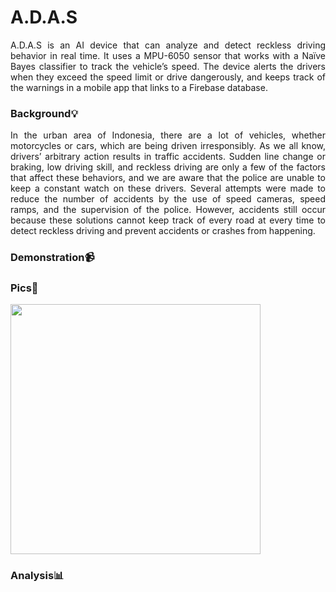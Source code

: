 # A.D.A.S
<p align="justify"> A.D.A.S is an AI device that can analyze and detect reckless driving behavior in real time. It uses a MPU-6050 sensor that works with a Naïve Bayes classifier to track the vehicle’s speed. The device alerts the drivers when they exceed the speed limit or drive dangerously, and keeps track of the warnings in a mobile app that links to a Firebase database. </p>

### Background💡
<p align="justify"> In the urban area of Indonesia, there are a lot of vehicles, whether motorcycles or cars, which are being driven irresponsibly. As we all know, drivers’ arbitrary action results in traffic accidents. Sudden line change or braking, low driving skill, and reckless driving are only a few of the factors that affect these behaviors, and we are aware that the police are unable to keep a constant watch on these drivers. Several attempts were made to reduce the number of accidents by the use of speed cameras, speed ramps, and the supervision of the police. However, accidents still occur because these solutions cannot keep track of every road at every time to detect reckless driving and prevent accidents or crashes from happening. </p>

### Demonstration📹

### Pics📸
<img src= "https://github.com/kev-nat/A.D.A.S/assets/97384711/bc97931f-69bf-47db-9ae8-9b1a65e2e36f" height="400" />

### Analysis📊

